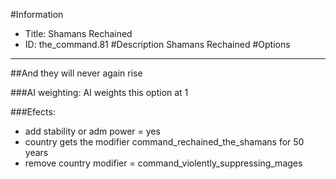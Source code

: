 #Information
 - Title: Shamans Rechained
 - ID: the_command.81
#Description
Shamans Rechained
#Options

___
##And they will never again rise

###AI weighting:
AI weights this option at 1


###Efects:<ul><li>add stability or adm power = yes</li><li>country gets the modifier command_rechained_the_shamans for 50 years</li><li>remove country modifier = command_violently_suppressing_mages</li></ul>
